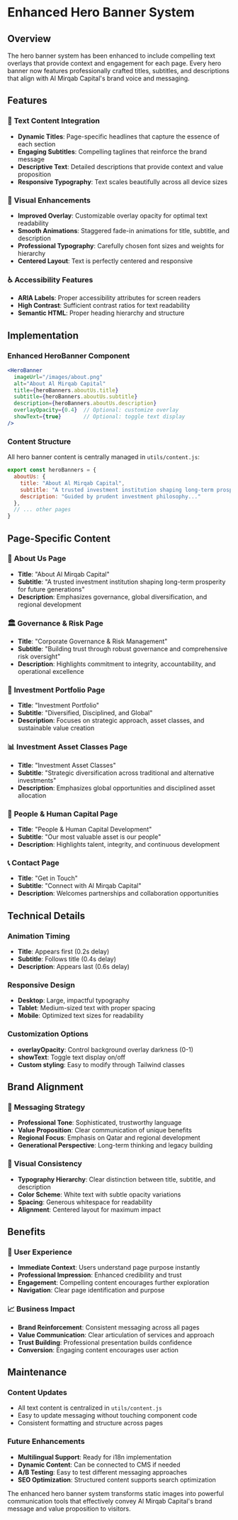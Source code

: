 # Enhanced Hero Banner System

## Overview
The hero banner system has been enhanced to include compelling text overlays that provide context and engagement for each page. Every hero banner now features professionally crafted titles, subtitles, and descriptions that align with Al Mirqab Capital's brand voice and messaging.

## Features

### 🎯 **Text Content Integration**
- **Dynamic Titles**: Page-specific headlines that capture the essence of each section
- **Engaging Subtitles**: Compelling taglines that reinforce the brand message
- **Descriptive Text**: Detailed descriptions that provide context and value proposition
- **Responsive Typography**: Text scales beautifully across all device sizes

### 🎨 **Visual Enhancements**
- **Improved Overlay**: Customizable overlay opacity for optimal text readability
- **Smooth Animations**: Staggered fade-in animations for title, subtitle, and description
- **Professional Typography**: Carefully chosen font sizes and weights for hierarchy
- **Centered Layout**: Text is perfectly centered and responsive

### ♿ **Accessibility Features**
- **ARIA Labels**: Proper accessibility attributes for screen readers
- **High Contrast**: Sufficient contrast ratios for text readability
- **Semantic HTML**: Proper heading hierarchy and structure

## Implementation

### Enhanced HeroBanner Component
```jsx
<HeroBanner 
  imageUrl="/images/about.png" 
  alt="About Al Mirqab Capital"
  title={heroBanners.aboutUs.title}
  subtitle={heroBanners.aboutUs.subtitle}
  description={heroBanners.aboutUs.description}
  overlayOpacity={0.4}  // Optional: customize overlay
  showText={true}       // Optional: toggle text display
/>
```

### Content Structure
All hero banner content is centrally managed in `utils/content.js`:

```javascript
export const heroBanners = {
  aboutUs: {
    title: "About Al Mirqab Capital",
    subtitle: "A trusted investment institution shaping long-term prosperity",
    description: "Guided by prudent investment philosophy..."
  },
  // ... other pages
}
```

## Page-Specific Content

### 📖 **About Us Page**
- **Title**: "About Al Mirqab Capital"
- **Subtitle**: "A trusted investment institution shaping long-term prosperity for future generations"
- **Description**: Emphasizes governance, global diversification, and regional development

### 🏛️ **Governance & Risk Page**
- **Title**: "Corporate Governance & Risk Management"
- **Subtitle**: "Building trust through robust governance and comprehensive risk oversight"
- **Description**: Highlights commitment to integrity, accountability, and operational excellence

### 💼 **Investment Portfolio Page**
- **Title**: "Investment Portfolio"
- **Subtitle**: "Diversified, Disciplined, and Global"
- **Description**: Focuses on strategic approach, asset classes, and sustainable value creation

### 📊 **Investment Asset Classes Page**
- **Title**: "Investment Asset Classes"
- **Subtitle**: "Strategic diversification across traditional and alternative investments"
- **Description**: Emphasizes global opportunities and disciplined asset allocation

### 👥 **People & Human Capital Page**
- **Title**: "People & Human Capital Development"
- **Subtitle**: "Our most valuable asset is our people"
- **Description**: Highlights talent, integrity, and continuous development

### 📞 **Contact Page**
- **Title**: "Get in Touch"
- **Subtitle**: "Connect with Al Mirqab Capital"
- **Description**: Welcomes partnerships and collaboration opportunities

## Technical Details

### Animation Timing
- **Title**: Appears first (0.2s delay)
- **Subtitle**: Follows title (0.4s delay)
- **Description**: Appears last (0.6s delay)

### Responsive Design
- **Desktop**: Large, impactful typography
- **Tablet**: Medium-sized text with proper spacing
- **Mobile**: Optimized text sizes for readability

### Customization Options
- **overlayOpacity**: Control background overlay darkness (0-1)
- **showText**: Toggle text display on/off
- **Custom styling**: Easy to modify through Tailwind classes

## Brand Alignment

### 🎯 **Messaging Strategy**
- **Professional Tone**: Sophisticated, trustworthy language
- **Value Proposition**: Clear communication of unique benefits
- **Regional Focus**: Emphasis on Qatar and regional development
- **Generational Perspective**: Long-term thinking and legacy building

### 🎨 **Visual Consistency**
- **Typography Hierarchy**: Clear distinction between title, subtitle, and description
- **Color Scheme**: White text with subtle opacity variations
- **Spacing**: Generous whitespace for readability
- **Alignment**: Centered layout for maximum impact

## Benefits

### 🚀 **User Experience**
- **Immediate Context**: Users understand page purpose instantly
- **Professional Impression**: Enhanced credibility and trust
- **Engagement**: Compelling content encourages further exploration
- **Navigation**: Clear page identification and purpose

### 📈 **Business Impact**
- **Brand Reinforcement**: Consistent messaging across all pages
- **Value Communication**: Clear articulation of services and approach
- **Trust Building**: Professional presentation builds confidence
- **Conversion**: Engaging content encourages user action

## Maintenance

### Content Updates
- All text content is centralized in `utils/content.js`
- Easy to update messaging without touching component code
- Consistent formatting and structure across pages

### Future Enhancements
- **Multilingual Support**: Ready for i18n implementation
- **Dynamic Content**: Can be connected to CMS if needed
- **A/B Testing**: Easy to test different messaging approaches
- **SEO Optimization**: Structured content supports search optimization

The enhanced hero banner system transforms static images into powerful communication tools that effectively convey Al Mirqab Capital's brand message and value proposition to visitors.
